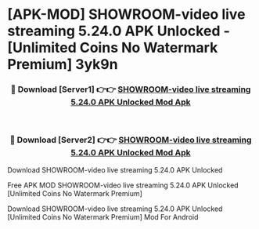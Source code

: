 # [APK-MOD] SHOWROOM-video live streaming 5.24.0 APK Unlocked - [Unlimited Coins No Watermark Premium] 3yk9n



<div align="center">
<h3>🔴 Download [Server1] 👉👉 <a href="https://momento.my/?title=SHOWROOM-video_live_streaming_5.24.0_APK_Unlocked">SHOWROOM-video live streaming 5.24.0 APK Unlocked Mod Apk</a></h3><br>

<h3>🔴 Download [Server2] 👉👉 <a href="https://momento.my/?title=SHOWROOM-video_live_streaming_5.24.0_APK_Unlocked">SHOWROOM-video live streaming 5.24.0 APK Unlocked Mod Apk</a></h3>
</div>



Download SHOWROOM-video live streaming 5.24.0 APK Unlocked 

Free APK MOD SHOWROOM-video live streaming 5.24.0 APK Unlocked [Unlimited Coins No Watermark Premium]

Download SHOWROOM-video live streaming 5.24.0 APK Unlocked [Unlimited Coins No Watermark Premium] Mod For Android

